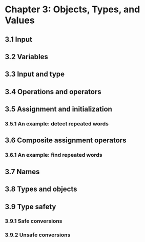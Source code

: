 # Chapter 3: Objects, Types, and Values 

## 3.1 Input

## 3.2 Variables

## 3.3 Input and type

## 3.4 Operations and operators

## 3.5 Assignment and initialization

### 3.5.1 An example: detect repeated words

## 3.6 Composite assignment operators

### 3.6.1 An example: find repeated words 

## 3.7 Names

## 3.8 Types and objects

## 3.9 Type safety 

### 3.9.1 Safe conversions

### 3.9.2 Unsafe conversions
